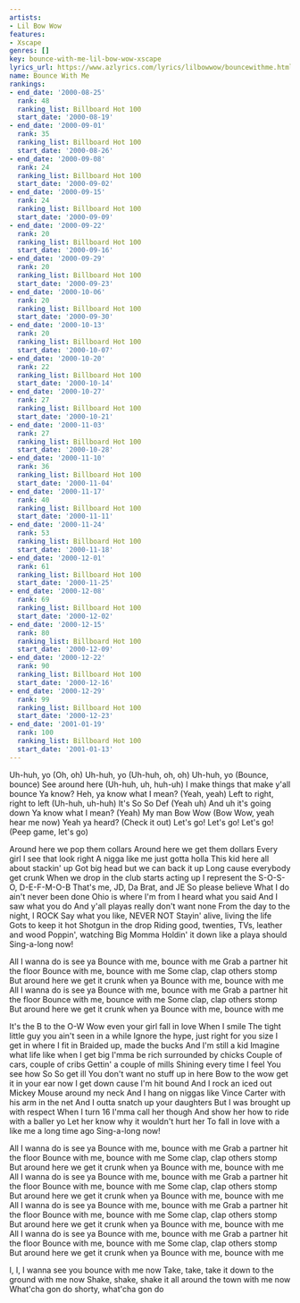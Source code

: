 ```yaml
---
artists:
- Lil Bow Wow
features:
- Xscape
genres: []
key: bounce-with-me-lil-bow-wow-xscape
lyrics_url: https://www.azlyrics.com/lyrics/lilbowwow/bouncewithme.html
name: Bounce With Me
rankings:
- end_date: '2000-08-25'
  rank: 48
  ranking_list: Billboard Hot 100
  start_date: '2000-08-19'
- end_date: '2000-09-01'
  rank: 35
  ranking_list: Billboard Hot 100
  start_date: '2000-08-26'
- end_date: '2000-09-08'
  rank: 24
  ranking_list: Billboard Hot 100
  start_date: '2000-09-02'
- end_date: '2000-09-15'
  rank: 24
  ranking_list: Billboard Hot 100
  start_date: '2000-09-09'
- end_date: '2000-09-22'
  rank: 20
  ranking_list: Billboard Hot 100
  start_date: '2000-09-16'
- end_date: '2000-09-29'
  rank: 20
  ranking_list: Billboard Hot 100
  start_date: '2000-09-23'
- end_date: '2000-10-06'
  rank: 20
  ranking_list: Billboard Hot 100
  start_date: '2000-09-30'
- end_date: '2000-10-13'
  rank: 20
  ranking_list: Billboard Hot 100
  start_date: '2000-10-07'
- end_date: '2000-10-20'
  rank: 22
  ranking_list: Billboard Hot 100
  start_date: '2000-10-14'
- end_date: '2000-10-27'
  rank: 27
  ranking_list: Billboard Hot 100
  start_date: '2000-10-21'
- end_date: '2000-11-03'
  rank: 27
  ranking_list: Billboard Hot 100
  start_date: '2000-10-28'
- end_date: '2000-11-10'
  rank: 36
  ranking_list: Billboard Hot 100
  start_date: '2000-11-04'
- end_date: '2000-11-17'
  rank: 40
  ranking_list: Billboard Hot 100
  start_date: '2000-11-11'
- end_date: '2000-11-24'
  rank: 53
  ranking_list: Billboard Hot 100
  start_date: '2000-11-18'
- end_date: '2000-12-01'
  rank: 61
  ranking_list: Billboard Hot 100
  start_date: '2000-11-25'
- end_date: '2000-12-08'
  rank: 69
  ranking_list: Billboard Hot 100
  start_date: '2000-12-02'
- end_date: '2000-12-15'
  rank: 80
  ranking_list: Billboard Hot 100
  start_date: '2000-12-09'
- end_date: '2000-12-22'
  rank: 90
  ranking_list: Billboard Hot 100
  start_date: '2000-12-16'
- end_date: '2000-12-29'
  rank: 99
  ranking_list: Billboard Hot 100
  start_date: '2000-12-23'
- end_date: '2001-01-19'
  rank: 100
  ranking_list: Billboard Hot 100
  start_date: '2001-01-13'
---
```



Uh-huh, yo
(Oh, oh)
Uh-huh, yo
(Uh-huh, oh, oh)
Uh-huh, yo
(Bounce, bounce)
See around here
(Uh-huh, uh, huh-uh)
I make things that make y'all bounce
Ya know?
Heh, ya know what I mean?
(Yeah, yeah)
Left to right, right to left
(Uh-huh, uh-huh)
It's So So Def
(Yeah uh)
And uh it's going down
Ya know what I mean?
(Yeah)
My man Bow Wow
(Bow Wow, yeah hear me now)
Yeah ya heard?
(Check it out)
Let's go! Let's go! Let's go!
(Peep game, let's go)


Around here we pop them collars
Around here we get them dollars
Every girl I see that look right
A nigga like me just gotta holla
This kid here all about stackin' up
Got big head but we can back it up
Long cause everybody get crunk
When we drop in the club starts acting up
I represent the S-O-S-O, D-E-F-M-O-B
That's me, JD, Da Brat, and JE
So please believe
What I do ain't never been done
Ohio is where I'm from
I heard what you said
And I saw what you do
And y'all playas really don't want none
From the day to the night, I ROCK
Say what you like, NEVER NOT
Stayin' alive, living the life
Gots to keep it hot
Shotgun in the drop
Riding good, twenties, TVs, leather and wood
Poppin', watching Big Momma
Holdin' it down like a playa should
Sing-a-long now!


All I wanna do is see ya
Bounce with me, bounce with me
Grab a partner hit the floor
Bounce with me, bounce with me
Some clap, clap others stomp
But around here we get it crunk when ya
Bounce with me, bounce with me
All I wanna do is see ya
Bounce with me, bounce with me
Grab a partner hit the floor
Bounce with me, bounce with me
Some clap, clap others stomp
But around here we get it crunk when ya
Bounce with me, bounce with me


It's the B to the O-W
Wow even your girl fall in love
When I smile
The tight little guy you ain't seen in a while
Ignore the hype, just right for you size
I get in where I fit in
Braided up, made the bucks
And I'm still a kid
Imagine what life like when I get big
I'mma be rich surrounded by chicks
Couple of cars, couple of cribs
Gettin' a couple of mills
Shining every time I feel
You see how So So get ill
You don't want no stuff up in here
Bow to the wow get it in your ear now
I get down cause I'm hit bound
And I rock an iced out Mickey Mouse around my neck
And I hang on niggas like Vince Carter
with his arm in the net
And I outta snatch up your daughters
But I was brought up with respect
When I turn 16 I'mma call her though
And show her how to ride with a baller yo
Let her know why it wouldn't hurt her
To fall in love with a  like me a long time ago
Sing-a-long now!


All I wanna do is see ya
Bounce with me, bounce with me
Grab a partner hit the floor
Bounce with me, bounce with me
Some clap, clap others stomp
But around here we get it crunk when ya
Bounce with me, bounce with me
All I wanna do is see ya
Bounce with me, bounce with me
Grab a partner hit the floor
Bounce with me, bounce with me
Some clap, clap others stomp
But around here we get it crunk when ya
Bounce with me, bounce with me
All I wanna do is see ya
Bounce with me, bounce with me
Grab a partner hit the floor
Bounce with me, bounce with me
Some clap, clap others stomp
But around here we get it crunk when ya
Bounce with me, bounce with me
All I wanna do is see ya
Bounce with me, bounce with me
Grab a partner hit the floor
Bounce with me, bounce with me
Some clap, clap others stomp
But around here we get it crunk when ya
Bounce with me, bounce with me


I, I, I wanna see you bounce with me now
Take, take, take it down to the ground with me now
Shake, shake, shake it all around the town with me now
What'cha gon do shorty, what'cha gon do



